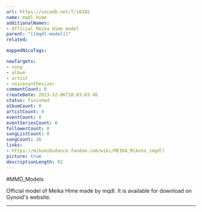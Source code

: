 ```yaml
---
url: https://vocadb.net/T/10102
name: mqdl Hime
additionalNames: 
- Official Meika Hime model
parent: "[[mqdl-model]]"
related:

mappedNicoTags:

newTargets:
- song
- album
- artist
- voicesynthesizer
commentCount: 0
createDate: 2023-12-06T18:03:03.46
status: Finished
albumCount: 0
artistCount: 0
eventCount: 0
eventSeriesCount: 0
followerCount: 0
songListCount: 0
songCount: 26
links: 
- https://mikumikudance.fandom.com/wiki/MEIKA_Mikoto_(mqdl)
picture: true
descriptionLength: 92
---
```


#MMD_Models

Official model of Meika Hime made by mqdl. It is available for download on Gynoid's website.

---

